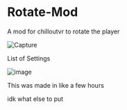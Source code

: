 # Rotate-Mod
A mod for chilloutvr to rotate the player

![Capture](https://user-images.githubusercontent.com/38149279/212393181-a0b180aa-8805-4a2a-b910-71e73e8e10ad.PNG)


List of Settings

![image](https://user-images.githubusercontent.com/38149279/212393380-902da02e-fb1f-47dc-a780-cf257feaed47.png)

This was made in like a few hours

idk what else to put

